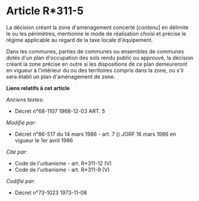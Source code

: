 # Article R*311-5

La décision créant la zone d'aménagement concerté [*contenu*] en délimite le ou les périmètres, mentionne le mode de
réalisation choisi et précise le régime applicable au regard de la taxe locale d'équipement.

Dans les communes, parties de communes ou ensembles de communes dotés d'un plan d'occupation des sols rendu public ou
approuvé, la décision créant la zone précise en outre si les dispositions de ce plan demeureront en vigueur à l'intérieur du
ou des territoires compris dans la zone, ou s'il sera établi un plan d'aménagement de zone.

**Liens relatifs à cet article**

_Anciens textes_:

  - Décret n°68-1107 1968-12-03 ART. 5

_Modifié par_:

  - Décret n°86-517 du 14 mars 1986 - art. 7 () JORF 16 mars 1986 en vigueur le 1er avril 1986

_Cité par_:

  - Code de l'urbanisme - art. R*311-12 (V)
  - Code de l'urbanisme - art. R*311-9 (V)

_Codifié par_:

  - Décret n°73-1023 1973-11-08
